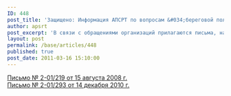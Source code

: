 ```yaml
---
ID: 448
post_title: 'Защищено: Информация АПСРТ по вопросам &#034;береговой полосы&#034; и проведению земельных работ'
author: apsrt
post_excerpt: 'В связи с обращениями организаций прилагаются письма, направленные АПСРТ в ОАО &quot;Порт Коломна&quot;, по вопросам &quot;береговой полосы&quot; и проведению земельных работ.'
layout: post
permalink: /base/articles/448
published: true
post_date: 2011-03-16 15:10:00
---
```

<a href="http://www.apsrt.ru/docs/201-219.doc">Письмо № 2-01/219 от 15 августа 2008 г.</a><br />
<a href="http://www.apsrt.ru/docs/2-01-293.doc">Письмо № 2-01/293 от 14 декабря 2010 г.</a>